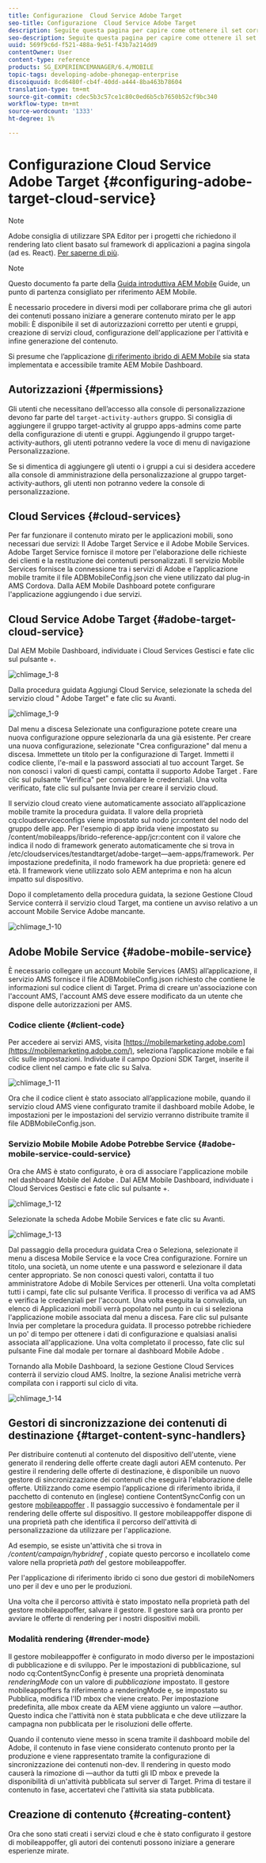 ```yaml
---
title: Configurazione  Cloud Service Adobe Target
seo-title: Configurazione  Cloud Service Adobe Target
description: Seguite questa pagina per capire come ottenere il set corretto di autorizzazioni per utenti e gruppi, creare servizi cloud, configurare l'applicazione per l'attività e infine generare il contenuto.
seo-description: Seguite questa pagina per capire come ottenere il set corretto di autorizzazioni per utenti e gruppi, creare servizi cloud, configurare l'applicazione per l'attività e infine generare il contenuto.
uuid: 569f9c6d-f521-488a-9e51-f43b7a214dd9
contentOwner: User
content-type: reference
products: SG_EXPERIENCEMANAGER/6.4/MOBILE
topic-tags: developing-adobe-phonegap-enterprise
discoiquuid: 8cd6480f-cb4f-40dd-a444-8ba463b78604
translation-type: tm+mt
source-git-commit: cdec5b3c57ce1c80c0ed6b5cb7650b52cf9bc340
workflow-type: tm+mt
source-wordcount: '1333'
ht-degree: 1%

---
```



# Configurazione  Cloud Service Adobe Target {#configuring-adobe-target-cloud-service}

>[!NOTE]
>
> Adobe consiglia di utilizzare SPA Editor per i progetti che richiedono il rendering lato client basato sul framework di applicazioni a pagina singola (ad es. React). [Per saperne di più](/help/sites-developing/spa-overview.md).

>[!NOTE]
>
>Questo documento fa parte della [Guida introduttiva  AEM Mobile](/help/mobile/getting-started-aem-mobile.md) Guide, un punto di partenza consigliato per  riferimento AEM Mobile.

È necessario procedere in diversi modi per collaborare prima che gli autori dei contenuti possano iniziare a generare contenuto mirato per le app mobili: È disponibile il set di autorizzazioni corretto per utenti e gruppi, creazione di servizi cloud, configurazione dell&#39;applicazione per l&#39;attività e infine generazione del contenuto.

Si presume che l’applicazione [di riferimento ibrido di AEM Mobile](https://github.com/Adobe-Marketing-Cloud-Apps/aem-mobile-hybrid-reference) sia stata implementata e accessibile tramite  AEM Mobile Dashboard.

## Autorizzazioni  {#permissions}

Gli utenti che necessitano dell’accesso alla console di personalizzazione devono far parte del `target-activity-authors` gruppo. Si consiglia di aggiungere il gruppo target-activity al gruppo apps-admins come parte della configurazione di utenti e gruppi. Aggiungendo il gruppo target-activity-authors, gli utenti potranno vedere la voce di menu di navigazione Personalizzazione.

Se si dimentica di aggiungere gli utenti o i gruppi a cui si desidera accedere alla console di amministrazione della personalizzazione al gruppo target-activity-authors, gli utenti non potranno vedere la console di personalizzazione.

## Cloud Services {#cloud-services}

Per far funzionare il contenuto mirato per le applicazioni mobili, sono necessari due servizi: Il  Adobe Target Service e il  Adobe Mobile Services.  Adobe Target Service fornisce il motore per l&#39;elaborazione delle richieste dei clienti e la restituzione dei contenuti personalizzati. Il servizio  Mobile Services fornisce la connessione tra i servizi di Adobe  e l’applicazione mobile tramite il file ADBMobileConfig.json che viene utilizzato dal plug-in AMS Cordova. Dalla  AEM Mobile Dashboard potete configurare l&#39;applicazione aggiungendo i due servizi.

## Cloud Service Adobe Target  {#adobe-target-cloud-service}

Dal  AEM Mobile Dashboard, individuate i Cloud Services Gestisci e fate clic sul pulsante +.

![chlimage_1-8](assets/chlimage_1-8.png)

Dalla procedura guidata Aggiungi Cloud Service, selezionate la scheda del servizio cloud &quot; Adobe Target&quot; e fate clic su Avanti.

![chlimage_1-9](assets/chlimage_1-9.png)

Dal menu a discesa Selezionate una configurazione potete creare una nuova configurazione oppure selezionarla da una già esistente. Per creare una nuova configurazione, selezionate &quot;Crea configurazione&quot; dal menu a discesa. Immettete un titolo per la configurazione di Target. Immetti il codice cliente, l&#39;e-mail e la password associati al tuo account Target. Se non conosci i valori di questi campi, contatta il supporto Adobe Target . Fare clic sul pulsante &quot;Verifica&quot; per convalidare le credenziali. Una volta verificato, fate clic sul pulsante Invia per creare il servizio cloud.

Il servizio cloud creato viene automaticamente associato all’applicazione mobile tramite la procedura guidata. Il valore della proprietà cq:cloudserviceconfigs viene impostato sul nodo jcr:content del nodo del gruppo delle app. Per l&#39;esempio di app ibrida viene impostato su /content/mobileapps/ibrido-reference-app/jcr:content con il valore che indica il nodo di framework generato automaticamente che si trova in /etc/cloudservices/testandtarget/adobe-target—aem-apps/framework. Per impostazione predefinita, il nodo framework ha due proprietà: genere ed età. Il framework viene utilizzato solo AEM anteprima e non ha alcun impatto sul dispositivo.

Dopo il completamento della procedura guidata, la sezione Gestione Cloud Service conterrà il servizio cloud Target, ma contiene un avviso relativo a un account Mobile Service  Adobe mancante.

![chlimage_1-10](assets/chlimage_1-10.png)

##  Adobe Mobile Service {#adobe-mobile-service}

È necessario collegare un account  Mobile Services (AMS) all’applicazione, il servizio AMS fornisce il file ADBMobileConfig.json richiesto che contiene le informazioni sul codice client di Target. Prima di creare un&#39;associazione con l&#39;account AMS, l&#39;account AMS deve essere modificato da un utente che dispone delle autorizzazioni per AMS.

### Codice cliente {#client-code}

Per accedere ai servizi AMS, visita [https://mobilemarketing.adobe.com](https://mobilemarketing.adobe.com/), seleziona l’applicazione mobile e fai clic sulle impostazioni. Individuate il campo Opzioni SDK Target, inserite il codice client nel campo e fate clic su Salva.

![chlimage_1-11](assets/chlimage_1-11.png)

Ora che il codice client è stato associato all’applicazione mobile, quando il servizio cloud AMS viene configurato tramite il dashboard mobile  Adobe, le impostazioni per le impostazioni del servizio verranno distribuite tramite il file ADBMobileConfig.json.

### Servizio Mobile Mobile  Adobe Potrebbe Service {#adobe-mobile-service-could-service}

Ora che AMS è stato configurato, è ora di associare l&#39;applicazione mobile nel dashboard Mobile del Adobe . Dal  AEM Mobile Dashboard, individuate i Cloud Services Gestisci e fate clic sul pulsante +.

![chlimage_1-12](assets/chlimage_1-12.png)

Selezionate la scheda  Adobe Mobile Services e fate clic su Avanti.

![chlimage_1-13](assets/chlimage_1-13.png)

Dal passaggio della procedura guidata Crea o Seleziona, selezionate il menu a discesa Mobile Service e la voce Crea configurazione. Fornire un titolo, una società, un nome utente e una password e selezionare il data center appropriato. Se non conosci questi valori, contatta il tuo amministratore  Adobe di Mobile Services per ottenerli. Una volta completati tutti i campi, fate clic sul pulsante Verifica. Il processo di verifica va ad AMS e verifica le credenziali per l&#39;account. Una volta eseguita la convalida, un elenco di Applicazioni mobili verrà popolato nel punto in cui si seleziona l&#39;applicazione mobile associata dal menu a discesa. Fare clic sul pulsante Invia per completare la procedura guidata. Il processo potrebbe richiedere un po&#39; di tempo per ottenere i dati di configurazione e qualsiasi analisi associata all&#39;applicazione. Una volta completato il processo, fate clic sul pulsante Fine dal modale per tornare al dashboard Mobile Adobe .

Tornando alla Mobile Dashboard, la sezione Gestione Cloud Services conterrà il servizio cloud AMS. Inoltre, la sezione Analisi metriche verrà compilata con i rapporti sul ciclo di vita.

![chlimage_1-14](assets/chlimage_1-14.png)

## Gestori di sincronizzazione dei contenuti di destinazione {#target-content-sync-handlers}

Per distribuire contenuti al contenuto del dispositivo dell&#39;utente, viene generato il rendering delle offerte create dagli autori AEM contenuto. Per gestire il rendering delle offerte di destinazione, è disponibile un nuovo gestore di sincronizzazione dei contenuti che eseguirà l&#39;elaborazione delle offerte. Utilizzando come esempio l’applicazione di riferimento ibrida, il pacchetto di contenuto en (inglese) contiene ContentSyncConfig con un gestore [mobileappoffer](https://github.com/Adobe-Marketing-Cloud-Apps/aem-mobile-hybrid-reference/blob/master/aem-package/content-author/src/main/content/jcr_root/content/mobileapps/hybrid-reference-app/en/_jcr_content/pge-app/app-config-dev/targetOffers/.content.xml) . Il passaggio successivo è fondamentale per il rendering delle offerte sul dispositivo. Il gestore mobileappoffer dispone di una proprietà path che identifica il percorso dell&#39;attività di personalizzazione da utilizzare per l&#39;applicazione.

Ad esempio, se esiste un&#39;attività che si trova in */content/campaign/hybridref* , copiate questo percorso e incollatelo come valore nella proprietà *path* del gestore mobileappoffer.

Per l&#39;applicazione di riferimento ibrido ci sono due gestori di mobileNomers uno per il dev e uno per le produzioni.

Una volta che il percorso attività è stato impostato nella proprietà path del gestore mobileappoffer, salvare il gestore. Il gestore sarà ora pronto per avviare le offerte di rendering per i nostri dispositivi mobili.

### Modalità rendering {#render-mode}

Il gestore mobileappoffer è configurato in modo diverso per le impostazioni di pubblicazione e di sviluppo. Per le impostazioni di pubblicazione, sul nodo cq:ContentSyncConfig è presente una proprietà denominata *renderingMode* con un valore di *pubblicazione* impostato. Il gestore mobileappoffers fa riferimento a renderingMode e, se impostato su Pubblica, modifica l&#39;ID mbox che viene creato. Per impostazione predefinita, alle mbox create da AEM viene aggiunto un valore —author. Questo indica che l&#39;attività non è stata pubblicata e che deve utilizzare la campagna non pubblicata per le risoluzioni delle offerte.

Quando il contenuto viene messo in scena tramite il dashboard mobile del  Adobe, il contenuto in fase viene considerato contenuto pronto per la produzione e viene rappresentato tramite la configurazione di sincronizzazione dei contenuti non-dev. Il rendering in questo modo causerà la rimozione di —author da tutti gli ID mbox e prevede la disponibilità di un&#39;attività pubblicata sul server di Target. Prima di testare il contenuto in fase, accertatevi che l&#39;attività sia stata pubblicata.

## Creazione di contenuto {#creating-content}

Ora che sono stati creati i servizi cloud e che è stato configurato il gestore di mobileappoffer, gli autori dei contenuti possono iniziare a generare esperienze mirate.
